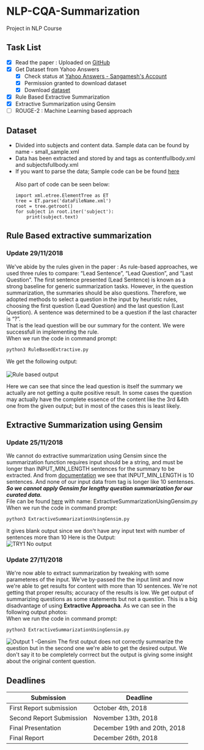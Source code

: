 # NLP-CQA-Summarization
Project in NLP Course


## Task List
- [x] Read the paper : Uploaded on [GitHub](https://github.com/sangamkotalwar/NLP-CQA-Summarization/blob/master/I17-1080.pdf)
- [x] Get Dataset from Yahoo Answers
  - [x] Check status at [Yahoo Answers - Sangamesh's Account](https://webscope.sandbox.yahoo.com/myrequests.php) 
  - [x] Permission granted to download dataset
  - [x] Download [dataset](https://drive.google.com/open?id=1QppmizkKt7NULxvyacwe-KbeMZxDscrf)
- [x] Rule Based Extractive Summarization
- [x] Extractive Summarization using Gensim
- [ ] ROUGE-2 : Machine Learning based approach

## Dataset 
* Divided into subjects and content data. Sample data can be found by name - small_sample.xml <br/>
* Data has been extracted and stored by <content> and <subject> tags as contentfullbody.xml and subjectsfullbody.xml 
* If you want to parse the data; Sample code can be be found [here](https://github.com/sangamkotalwar/NLP-CQA-Summarization/blob/master/ElementParsing.py)<br/><br/>
  Also part of code can be seen below:
  ```{python}
  import xml.etree.ElementTree as ET
  tree = ET.parse('dataFileName.xml')
  root = tree.getroot()
  for subject in root.iter('subject'):
      print(subject.text)
  ```

## Rule Based extractive summarization

### Update 29/11/2018

We've abide by the rules given in the paper : As rule-based approaches, we used three rules to compare: “Lead Sentence”, “Lead Question”, and “Last Question”. The first sentence presented (Lead Sentence) is known as a strong baseline for generic summarization tasks. However, in the question summarization, the summaries should be
also questions. Therefore, we adopted methods to select a question in the input by heuristic rules, choosing the first question (Lead Question) and the last question (Last Question). A sentence was determined to be a question if the last character is “?”.<br/>
That is the lead question will be our summary for the content. We were successfull in implementing the rule.<br/>
When we run the code in command prompt:
  ```python
  python3 RuleBasedExtractive.py
  ```
  We get the following output:<br/><br/>
  ![Rule based output](https://i.imgur.com/7XWYogk.jpg)
  
  Here we can see that since the lead question is itself the summary we actually are not getting a quite positive result. In some cases the question may actually have the complete essence of the content like the 3rd &4th one from the given output; but in most of the cases this is least likely.
  
## Extractive Summarization using Gensim

### Update 25/11/2018
We cannot do extractive summarization using Gensim since the summarization function requires input should be a string, and must be longer than INPUT_MIN_LENGTH sentences for the summary to be extracted. And from [documentation](https://github.com/summanlp/gensim/blob/develop/gensim/summarization/summarizer.py#L17) we see that INPUT_MIN_LENGTH is 10 sentences. And none of our input data from <content> tag is longer like 10 sentenses. <b><i>So we cannot apply Gensim for lengthy question summarization for our curated data.</i></b>
<br/>File can be found [here](https://github.com/sangamkotalwar/NLP-CQA-Summarization/blob/master/ExtractiveSummarizationUsingGensim.py) with name: ExtractiveSummarizationUsingGensim.py
<br/>When we run the code in command prompt:
  ```python
  python3 ExtractiveSummarizationUsingGensim.py
  ```
  It gives blank output since we don't have any input text with number of sentences more than 10
  Here is the Output:<br/>
  ![TRY1 No output](https://i.imgur.com/KTlPJMv.jpg?1)
  
### Update 27/11/2018
We're now able to extract summarization by tweaking with some parameteres of the input. We've by-passed the the input limit and now we're able to get results for content with more than 10 sentences. We're not getting that proper results; accuracy of the results is low. We get output of summarizing questions as some statements but not a question. This is a big disadvantage of using <b> Extractive Approacha</b>. As we can see in the following output photos:
<br/>When we run the code in command prompt:
  ```python
  python3 ExtractiveSummarizationUsingGensim.py
  ```
  ![Output 1 -Gensim](https://i.imgur.com/jMNr438.jpg?1)
  The first output does not correctly summarize the question but in the second one we're able to get the desired output. We don't say it to be completely corrrect but the output is giving some insight about the original content question. 
  
## Deadlines
Submission | Deadline
-------|---------
First Report submission | October 4th, 2018
Second Report Submission | November 13th, 2018
Final Presentation | December 19th and 20th, 2018
Final Report | December 26th, 2018
